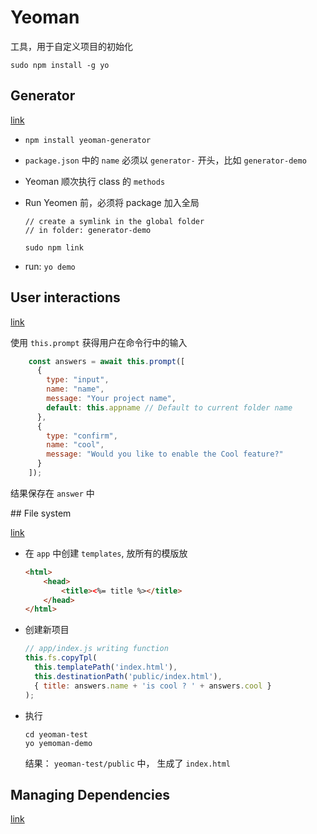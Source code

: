 # Yeoman

工具，用于自定义项目的初始化

```command
sudo npm install -g yo
```

## Generator

[link](https://yeoman.io/authoring/)

* `npm install yeoman-generator`

* `package.json` 中的 `name` 必须以 `generator-` 开头，比如 `generator-demo`

* Yeoman 顺次执行 class 的 `methods`

* Run Yeomen 前，必须将 package 加入全局
    ```command
    // create a symlink in the global folder
    // in folder: generator-demo
    
    sudo npm link
    ```

* run: `yo demo`

## User interactions

[link](https://yeoman.io/authoring/user-interactions.html)

使用 `this.prompt` 获得用户在命令行中的输入

```javascript
    const answers = await this.prompt([
      {
        type: "input",
        name: "name",
        message: "Your project name",
        default: this.appname // Default to current folder name
      },
      {
        type: "confirm",
        name: "cool",
        message: "Would you like to enable the Cool feature?"
      }
    ]);
```

结果保存在 `answer` 中

## File system

[link](https://yeoman.io/authoring/file-system.html)

* 在 `app` 中创建 `templates`, 放所有的模版放

    ```html
    <html>
        <head>
            <title><%= title %></title>
        </head>
    </html>
    ```

* 创建新项目

    ```javascript
    // app/index.js writing function
    this.fs.copyTpl(
      this.templatePath('index.html'),
      this.destinationPath('public/index.html'),
      { title: answers.name + 'is cool ? ' + answers.cool }
    );
    ```

* 执行

    ```command
    cd yeoman-test
    yo yemoman-demo
    ```

    结果： `yeoman-test/public` 中， 生成了 `index.html`

## Managing Dependencies

[link](https://yeoman.io/authoring/dependencies.html)


